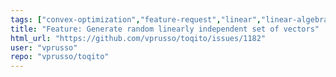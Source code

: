 ```yaml
---
tags: ["convex-optimization","feature-request","linear","linear-algebra","matrix-analysis","nonlocal-game","physics","python","python-3","python3","quantum","quantum-computing","quantum-information","quantum-information-science","quantum-information-theory","quantum-physics","quantum-programming","quantum-programming-language","research","semidefinite-programming","unitaryhack"]
title: "Feature: Generate random linearly independent set of vectors"
html_url: "https://github.com/vprusso/toqito/issues/1182"
user: "vprusso"
repo: "vprusso/toqito"
---
```


